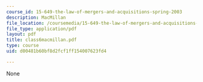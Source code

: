 ```yaml
---
course_id: 15-649-the-law-of-mergers-and-acquisitions-spring-2003
description: MacMillan
file_location: /coursemedia/15-649-the-law-of-mergers-and-acquisitions-spring-2003/d00481b60bf8d2fcf1ff154007623fd4_class6macmillan.pdf
file_type: application/pdf
layout: pdf
title: class6macmillan.pdf
type: course
uid: d00481b60bf8d2fcf1ff154007623fd4

---
```

None